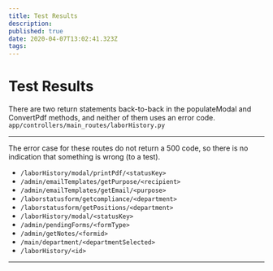 ```yaml
---
title: Test Results
description: 
published: true
date: 2020-04-07T13:02:41.323Z
tags: 
---
```


# Test Results

There are two return statements back-to-back in the populateModal and ConvertPdf methods, and neither of them uses an error code.
 `app/controllers/main_routes/laborHistory.py`
 
-----

The error case for these routes do not return a 500 code, so there is no indication that something is wrong (to a test).

* `/laborHistory/modal/printPdf/<statusKey>`
* `/admin/emailTemplates/getPurpose/<recipient>`
* `/admin/emailTemplates/getEmail/<purpose>`
* `/laborstatusform/getcompliance/<department>`
* `/laborstatusform/getPositions/<department>`
* `/laborHistory/modal/<statusKey>`
* `/admin/pendingForms/<formType>`
* `/admin/getNotes/<formid>`
* `/main/department/<departmentSelected>`
* `/laborHistory/<id>`
-----
